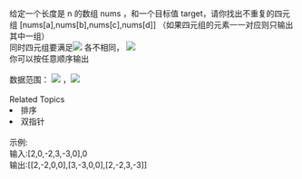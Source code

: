 <div>  给定一个长度是 n 的数组 nums ，和一个目标值 target，请你找出不重复的四元组 [nums[a],nums[b],nums[c],nums[d]] （如果四元组的元素一一对应则只输出其中一组） </div> <div>  同时四元组要满足<img src="https://www.nowcoder.com/equation?tex=a%2Cb%2Cc%2Cd%20%5C"> 各不相同， <img src="https://www.nowcoder.com/equation?tex=nums_a%2Bnums_b%2Bnums_c%2Bnums_d%20%3D%20target%20%5C">  </div> <div>  你可以按任意顺序输出 </div> <div>  <br> </div> <div>  数据范围： <img src="https://www.nowcoder.com/equation?tex=1%20%5Cle%20n%20%5Cle%20200%20%5C"> ，<img src="https://www.nowcoder.com/equation?tex=%7Ctarget%7C%2C%7Cnum_i%7C%20%5Cle%2010%5E9%20%5C">  </div><div><br></div><div><div>Related Topics</div><div><li>排序</li><li>双指针</li></div></div><br>示例:<br>输入:[2,0,-2,3,-3,0],0<br>输出:[[2,-2,0,0],[3,-3,0,0],[2,-2,3,-3]]
<br>